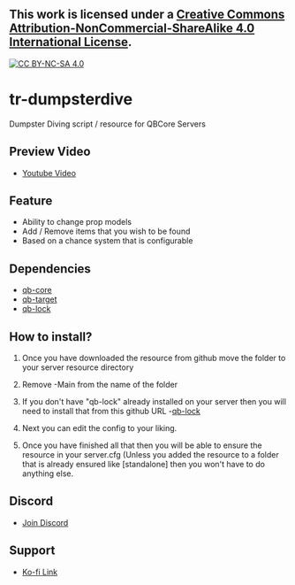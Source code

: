 ## This work is licensed under a [Creative Commons Attribution-NonCommercial-ShareAlike 4.0 International License][cc-by-nc-sa].

[![CC BY-NC-SA 4.0][cc-by-nc-sa-image]][cc-by-nc-sa]

[cc-by-nc-sa]: http://creativecommons.org/licenses/by-nc-sa/4.0/
[cc-by-nc-sa-image]: https://licensebuttons.net/l/by-nc-sa/4.0/88x31.png
[cc-by-nc-sa-shield]: https://img.shields.io/badge/License-CC%20BY--NC--SA%204.0-lightgrey.svg

# tr-dumpsterdive
Dumpster Diving script / resource for QBCore Servers

## Preview Video
- [Youtube Video](https://youtu.be/cYMeqnnHxJo)

## Feature
- Ability to change prop models
- Add / Remove items that you wish to be found
- Based on a chance system that is configurable

## Dependencies
- [qb-core](https://github.com/qbcore-framework/qb-core)
- [qb-target](https://github.com/BerkieBb/qb-target)
- [qb-lock](https://github.com/Nathan-FiveM/qb-lock)

## How to install?
1. Once you have downloaded the resource from github move the folder to your server resource directory

2. Remove -Main from the name of the folder

3. If you don't have "qb-lock" already installed on your server then you will need to install that from this github URL -[qb-lock](https://github.com/Nathan-FiveM/qb-lock)

4. Next you can edit the config to your liking.

5. Once you have finished all that then you will be able to ensure the resource in your server.cfg (Unless you added the resource to a folder that is already ensured like [standalone] then you won't have to do anything else.

## Discord
- [Join Discord](https://discord.gg/zRCdhENsHG)

## Support
- [Ko-fi Link](https://ko-fi.com/trclassic)